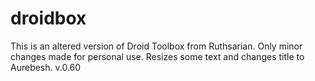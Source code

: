 # droidbox

This is an altered version of Droid Toolbox from Ruthsarian. Only minor changes made for personal use. Resizes some text and changes title to Aurebesh. v.0.60
